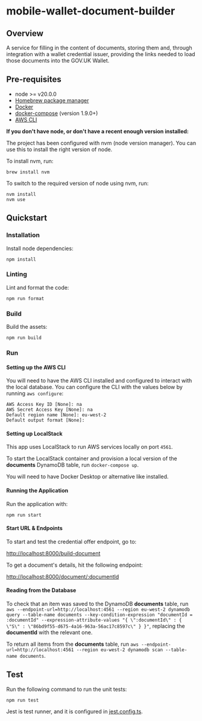 # mobile-wallet-document-builder
## Overview

A service for filling in the content of documents, storing them and, through integration with a wallet credential issuer, providing the links needed to load those documents into the GOV.UK Wallet.

## Pre-requisites

- node >= v20.0.0
- [Homebrew package manager](https://brew.sh)
- [Docker](https://docs.docker.com/get-docker/)
- [docker-compose](https://docs.docker.com/compose/install/) (version 1.9.0+)
- [AWS CLI](https://docs.aws.amazon.com/cli/latest/userguide/getting-started-install.html)

**If you don't have node, or don't have a recent enough version installed:**

The project has been configured with nvm (node version manager). You can use this to install the right version of node.

To install nvm, run:
```
brew install nvm
```

To switch to the required version of node using nvm, run:
```
nvm install
nvm use
```

## Quickstart

### Installation
Install node dependencies:
```
npm install
```

### Linting
Lint and format the code:
```
npm run format
```

### Build
Build the assets:
```
npm run build
```

### Run

#### Setting up the AWS CLI
You will need to have the AWS CLI installed and configured to interact with the local database. You can configure the CLI with the values below by running `aws configure`:
```
AWS Access Key ID [None]: na
AWS Secret Access Key [None]: na
Default region name [None]: eu-west-2
Default output format [None]:
```

####  Setting up LocalStack
This app uses LocalStack to run AWS services locally on port `4561`.

To start the LocalStack container and provision a local version of the **documents** DynamoDB table, run `docker-compose up`.

You will need to have Docker Desktop or alternative like installed.

#### Running the Application
Run the application with:
```
npm run start
```

#### Start URL & Endpoints

To start and test the credential offer endpoint, go to:

[http://localhost:8000/build-document](http://localhost:8000/build-document)

To get a document's details, hit the following endpoint:

[http://localhost:8000/document/:documentId](http://localhost:8000/document/:documentId)


#### Reading from the Database
To check that an item was saved to the DynamoDB **documents** table, run `aws --endpoint-url=http://localhost:4561 --region eu-west-2 dynamodb query --table-name documents --key-condition-expression "documentId = :documentId" --expression-attribute-values "{ \":documentId\" : { \"S\" : \"86bd9f55-d675-4a16-963a-56ac17c8597c\" } }"`, replacing the **documentId** with the relevant one.

To return all items from the **documents** table, run `aws --endpoint-url=http://localhost:4561 --region eu-west-2 dynamodb scan --table-name documents`.

## Test
Run the following command to run the unit tests:
```
npm run test
```
Jest is test runner, and it is configured in [jest.config.ts](./jest.config.ts).
